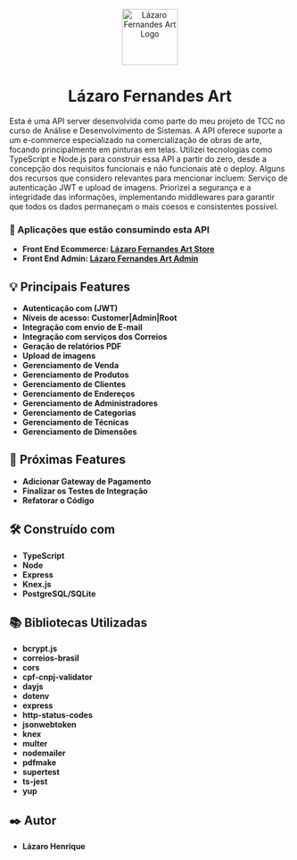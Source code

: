 <p align="center">
<img width="100" height="100" alt="Lázaro Fernandes Art Logo" src="https://github.com/LazaroHenrique3/lazaro-fernandes-art-api/assets/78514404/385d7d3f-61e6-4601-9883-cc8e5c115762"/>
</p>
<p align="center">
  <h1 align="center">Lázaro Fernandes Art</h1>
</p>

Esta é uma API server desenvolvida como parte do meu projeto de TCC no curso de Análise e Desenvolvimento de Sistemas. A API oferece suporte a um e-commerce especializado na comercialização de obras de arte, 
focando principalmente em pinturas em telas. Utilizei tecnologias como TypeScript e Node.js para construir essa API a partir do zero, desde a concepção dos requisitos funcionais e não funcionais até o deploy.
Alguns dos recursos que considero relevantes para mencionar incluem: Serviço de autenticação JWT e upload de imagens. Priorizei a segurança e a integridade das informações, implementando middlewares 
para garantir que todos os dados permaneçam o mais coesos e consistentes possível. 

### 👀 Aplicações que estão consumindo esta API 
* **Front End Ecommerce: <a href="https://github.com/LazaroHenrique3/lazaro-fernandes-art-ecommerce">Lázaro Fernandes Art Store</a>**
* **Front End Admin: <a href="https://github.com/LazaroHenrique3/lazaro-fernandes-art-admin">Lázaro Fernandes Art Admin</a>**

## 💡 Principais Features

* **Autenticação com (JWT)**
* **Níveis de acesso: Customer|Admin|Root**
* **Integração com envio de E-mail**
* **Integração com serviços dos Correios**
* **Geração de relatórios PDF**
* **Upload de imagens**
* **Gerenciamento de Venda**
* **Gerenciamento de Produtos**
* **Gerenciamento de Clientes**
* **Gerenciamento de Endereços**
* **Gerenciamento de Administradores**
* **Gerenciamento de Categorias**
* **Gerenciamento de Técnicas**
* **Gerenciamento de Dimensões**

## 🚀 Próximas Features

* **Adicionar Gateway de Pagamento**
* **Finalizar os Testes de Integração**
* **Refatorar o Código**
  
## 🛠️ Construído com

* **TypeScript**
* **Node**
* **Express**
* **Knex.js**
* **PostgreSQL/SQLite**

## 📚 Bibliotecas Utilizadas

* **bcrypt.js**
* **correios-brasil**
* **cors**
* **cpf-cnpj-validator**
* **dayjs**
* **dotenv**
* **express**
* **http-status-codes**
* **jsonwebtoken**
* **knex**
* **multer**
* **nodemailer**
* **pdfmake**
* **supertest**
* **ts-jest**
* **yup**

## ✒️ Autor

* **Lázaro Henrique**  


